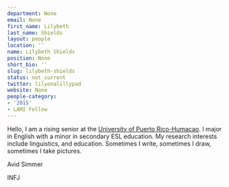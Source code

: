 ```yaml
---
department: None
email: None
first_name: Lilybeth
last_name: Shields
layout: people
location: ''
name: Lilybeth Shields
position: None
short_bio: ''
slug: lilybeth-shields
status: not_current
twitter: lilyonalillypad
website: None
people-category:
- '2015'
- LAMI Fellow
---
```


Hello, I am a rising senior at the [University of Puerto Rico-Humacao](http://www1.uprh.edu/english/). I major in English with a minor in secondary ESL education. My research interests include linguistics, and education. Sometimes I write, sometimes I draw, sometimes I take pictures.




Avid Simmer




INFJ

